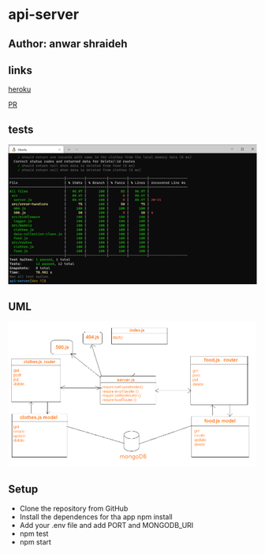 # api-server

## Author: anwar shraideh

## links

[heroku]()

[PR]()


## tests

![test](images/testpass.png)

## UML

![uml](images/Umlapi.png)

## Setup

* Clone the repository from GitHub
* Install the dependences for tha app npm install
* Add your .env file and add PORT and  MONGODB_URI
* npm test
* npm start
